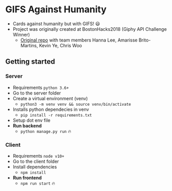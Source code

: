 # GIFS Against Humanity

- Cards against humanity but with GIFS! :smiley:
- Project was originally created at BostonHacks2018 (Giphy API Challenge Winner)
    - [Original repo](https://github.com/niiita/CardsAgainstGifs) with team members Hanna Lee, Amarisse Brito-Martins, Kevin Ye, Chris Woo

## Getting started

### Server 

- Requirements `python 3.6+`
- Go to the server folder
- Create a virtual environment (venv)
    - `python3 -m venv venv && source venv/bin/activate`
- Installs python dependecies in venv 
    - `pip install -r requirements.txt`
- Setup dot env file
- **Run backend**
    - `python manage.py run` :fire: 


### Client

- Requirements `node v10+`
- Go to the client folder
- Install dependencies
    - `npm install`
- **Run frontend**
    - `npm run start` :fire:
